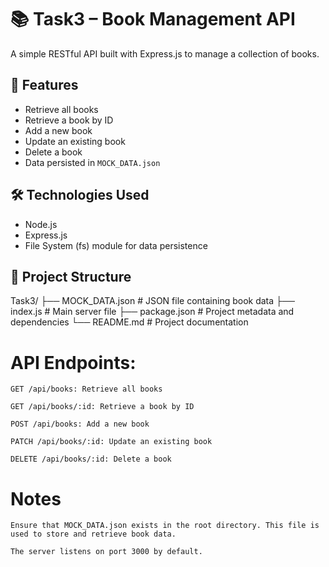 # 📚 Task3 – Book Management API

A simple RESTful API built with Express.js to manage a collection of books.

## 🚀 Features

- Retrieve all books  
- Retrieve a book by ID  
- Add a new book  
- Update an existing book  
- Delete a book  
- Data persisted in `MOCK_DATA.json`  

## 🛠️ Technologies Used

- Node.js  
- Express.js  
- File System (fs) module for data persistence  

## 📂 Project Structure

Task3/
├── MOCK_DATA.json # JSON file containing book data
├── index.js # Main server file
├── package.json # Project metadata and dependencies
└── README.md # Project documentation


# API Endpoints:

    GET /api/books: Retrieve all books

    GET /api/books/:id: Retrieve a book by ID

    POST /api/books: Add a new book

    PATCH /api/books/:id: Update an existing book

    DELETE /api/books/:id: Delete a book

# Notes

    Ensure that MOCK_DATA.json exists in the root directory. This file is used to store and retrieve book data.

    The server listens on port 3000 by default.    